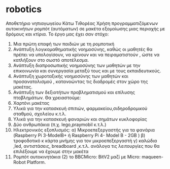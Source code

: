 # robotics
Αποθετήριο  νηπιαγωγείου Κάτω Τιθορέας 
Χρήση προγραμματιζόμενων αυτοκινήτων ρομπότ (αυτόματων) σε μακέτα εξομοίωσης μιας περιοχής με δρόμους και κτίρια.
Το έργο μας έχει σαν στόχο:
1. Μια πρώτη επαφή των παιδιών με τη ρομποτική
2. Ανάπτυξη λογικομαθηματικής νοημοσύνης, καθώς οι μαθητές θα πρέπει να υπολογίσουν, να κρίνουν και να πειραματιστούν , ώστε να κατλήξουν στο σωστό αποτέλεσμα.
3. Ανάπτυξη διαπροσωπικής νοημοσύνης των μαθητών με την επικοινωνία και συνεργασία μεταξύ τους και με τους εκπαιδευτικούς.
4. Ανάπτυξη χωροταξικής νοημοσύνης των μαθητών και προσανατολισμού , κατανοώντας τις διαδρομές στον χώρο της μακέτας.
5. Ανάπτυξη των δεξιοτήτων προβληματισμού και επίλυσης πτοβλημάτων.
Θα χρειαστούμε:
1. Χαρτόνι μακέτας
2. Υλικά για την κατασκευή σπιτιών, φαρμακείου,σιδηροδρομικού σταθμού, σχολείου κ.τ.λ.
3. Υλικά για την κατασκευή φαναριών και σημάτων κυκλοφορίας
4. Δύο ανθρωπάκια (π.χ. lego,praymobil κ.τ.λ.)
5. Ηλεκτρονικός εξοπλισμός: α) Μικροεπεξεργαστής για τα φανάρια (Raspberry Pi 3-ModelB+ ή Raspberry Pi 4- Model B - 2GB )
                            β) τροφοδοτικό κ κάρτα μνήμης για τον μικροεπεξεργαστή
                            γ) καλώδια ,led, αντιστάσεις, breadboard ,κ.τ.λ. ανάλογα τις λειτουργίες που θα επιλέξουμε να έχουμε στην μακέτα
6. Ρομπότ αυτοκινητάκια (2) το BBCMicro: BitV2 μαζί με Micro: maqueen- Robot Platform.                            
